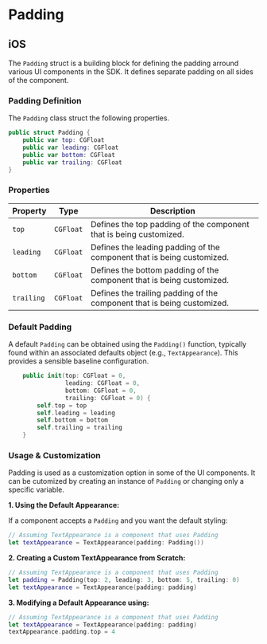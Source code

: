 # Padding

## iOS

The `Padding` struct is a building block for defining the padding arround various UI components in the SDK. It defines separate padding on all sides of the component.

### Padding Definition

The `Padding` class struct the following properties.

```Swift
public struct Padding {
    public var top: CGFloat
    public var leading: CGFloat
    public var bottom: CGFloat
    public var trailing: CGFloat
}
```

### Properties

| Property      | Type      | Description                                                                 |
|---------------|-----------|-----------------------------------------------------------------------------|
| `top`         | `CGFloat` | Defines the top padding of the component that is being customized.          |
| `leading`     | `CGFloat` | Defines the leading padding of the component that is being customized.      |
| `bottom`      | `CGFloat` | Defines the bottom padding of the component that is being customized.       |
| `trailing`    | `CGFloat` | Defines the trailing padding of the component that is being customized.     |

### Default Padding

A default `Padding` can be obtained using the `Padding()` function, typically found within an associated defaults object (e.g., `TextAppearance`). This provides a sensible baseline configuration.

```Swift
    public init(top: CGFloat = 0,
                leading: CGFloat = 0,
                bottom: CGFloat = 0,
                trailing: CGFloat = 0) {
        self.top = top
        self.leading = leading
        self.bottom = bottom
        self.trailing = trailing
    }
```

### Usage & Customization

Padding is used as a customization option in some of the UI components. It can be cutomized by creating an instance of `Padding` or changing only a specific variable.

**1. Using the Default Appearance:**

If a component accepts a `Padding` and you want the default styling:

```Swift
// Assuming TextAppearance is a component that uses Padding
let textAppearance = TextAppearance(padding: Padding())
```

**2. Creating a Custom TextAppearance from Scratch:**

```Swift
// Assuming TextAppearance is a component that uses Padding
let padding = Padding(top: 2, leading: 3, bottom: 5, trailing: 0)
let textAppearance = TextAppearance(padding: padding)
```

**3. Modifying a Default Appearance using:**

```Swift
// Assuming TextAppearance is a component that uses Padding
let textAppearance = TextAppearance(padding: padding)
textAppearance.padding.top = 4
```
